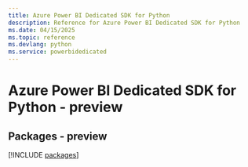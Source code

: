 ```yaml
---
title: Azure Power BI Dedicated SDK for Python
description: Reference for Azure Power BI Dedicated SDK for Python
ms.date: 04/15/2025
ms.topic: reference
ms.devlang: python
ms.service: powerbidedicated
---
```

# Azure Power BI Dedicated SDK for Python - preview
## Packages - preview
[!INCLUDE [packages](power-bi-dedicated-index.md)]